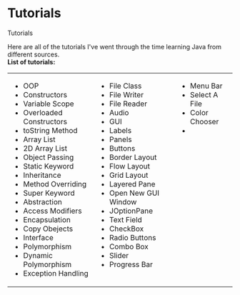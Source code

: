 # Tutorials
Tutorials</br>

Here are all of the tutorials I've went through the time learning Java from different sources.</br>
<b>List of tutorials:</b></br>
<table>
    <tr>
        <td valign="top">
            <ul>
                <li>OOP</li>
                <li>Constructors</li>
				<li>Variable Scope</li>
				<li>Overloaded Constructors</li>
				<li>toString Method</li>
				<li>Array List</li>
				<li>2D Array List</li>
				<li>Object Passing</li>
				<li>Static Keyword</li>
				<li>Inheritance</li>
				<li>Method Overriding</li>
				<li>Super Keyword</li>
				<li>Abstraction</li>
				<li>Access Modifiers</li>
				<li>Encapsulation</li>
				<li>Copy Obejects</li>
				<li>Interface</li>
				<li>Polymorphism</li>
				<li>Dynamic Polymorphism</li>
				<li>Exception Handling</li>
            </ul>
        </td>
        <td valign="top">
            <ul>
                <li>File Class</li>
				<li>File Writer</li>
                <li>File Reader</li>
                <li>Audio</li>
				<li>GUI</li>
                <li>Labels</li>
				<li>Panels</li>
                <li>Buttons</li>
				<li>Border Layout</li>
                <li>Flow Layout</li>
				<li>Grid Layout</li>
                <li>Layered Pane</li>
				<li>Open New GUI Window</li>
                <li>JOptionPane</li>
				<li>Text Field</li>
                <li>CheckBox</li>
				<li>Radio Buttons</li>
                <li>Combo Box</li>
				<li>Slider</li>
                <li>Progress Bar</li>
            </ul>
        </td>
        <td valign="top">
            <ul>
                <li>Menu Bar</li>
                <li>Select A File</li>
				<li>Color Chooser</li>
                <li></li>
            </ul>
        </td>
    </tr>
</table>